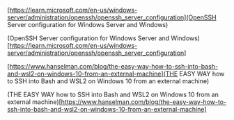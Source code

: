[https://learn.microsoft.com/en-us/windows-server/administration/openssh/openssh_server_configuration](OpenSSH Server configuration for Windows Server and Windows)

(OpenSSH Server configuration for Windows Server and Windows)[https://learn.microsoft.com/en-us/windows-server/administration/openssh/openssh_server_configuration]

[https://www.hanselman.com/blog/the-easy-way-how-to-ssh-into-bash-and-wsl2-on-windows-10-from-an-external-machine](THE EASY WAY how to SSH into Bash and WSL2 on Windows 10 from an external machine)

(THE EASY WAY how to SSH into Bash and WSL2 on Windows 10 from an external machine)[https://www.hanselman.com/blog/the-easy-way-how-to-ssh-into-bash-and-wsl2-on-windows-10-from-an-external-machine]